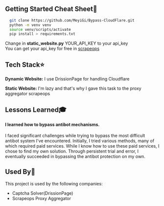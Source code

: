 
## Getting Started Cheat Sheet📜


```bash
  git clone https://github.com/MeyiGi/Bypass-CloudFlare.git
  python -m venv venv
  source venv/scripts/activate
  pip install > requirements.txt

```




Change in __static_website.py__ YOUR_API_KEY to your api_key  
You can get your api_key for free in [scrapeops](https://scrapeops.io/proxy-aggregator/)
## Tech Stack⭐

**Dynamic Website:** I use DrissionPage for handling Cloudflare

**Static Website:** I'm lazy and that's why I gave this task to the proxy aggregator scrapeops


## Lessons Learned🎓
#### I learned how to bypass antibot mechanisms.

I faced significant challenges while trying to bypass the most difficult antibot system I've encountered. Initially, I tried various methods, many of which required paid services. While I know how to use these paid services, I chose to find my own solution. Through persistent trial and error, I eventually succeeded in bypassing the antibot protection on my own.

## Used By👾

This project is used by the following companies:

- Captcha Solver(DrissionPage)
- Scrapeops Proxy Aggregator
